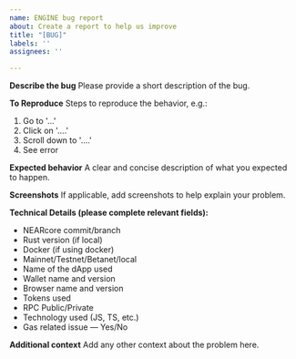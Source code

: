 ```yaml
---
name: ENGINE bug report
about: Create a report to help us improve
title: "[BUG]"
labels: ''
assignees: ''

---
```


**Describe the bug**
Please provide a short description of the bug.

**To Reproduce**
Steps to reproduce the behavior, e.g.:
1. Go to '...'
2. Click on '....'
3. Scroll down to '....'
4. See error

**Expected behavior**
A clear and concise description of what you expected to happen.

**Screenshots**
If applicable, add screenshots to help explain your problem.

**Technical Details (please complete relevant fields):**
- NEARcore commit/branch
- Rust version (if local)
- Docker (if using docker)
- Mainnet/Testnet/Betanet/local
- Name of the dApp used
- Wallet name and version
- Browser name and version
- Tokens used
- RPC Public/Private
- Technology used (JS, TS, etc.)
- Gas related issue — Yes/No

**Additional context**
Add any other context about the problem here.
